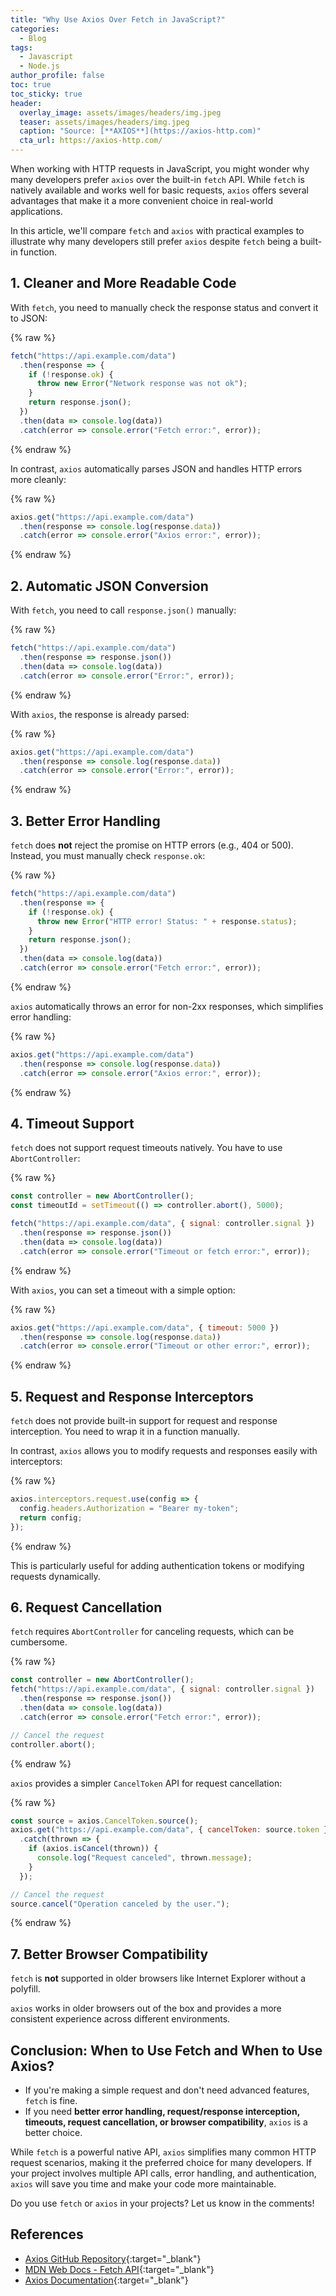 ```yaml
---
title: "Why Use Axios Over Fetch in JavaScript?"
categories:
  - Blog
tags:
  - Javascript
  - Node.js
author_profile: false
toc: true
toc_sticky: true
header:
  overlay_image: assets/images/headers/img.jpeg
  teaser: assets/images/headers/img.jpeg
  caption: "Source: [**AXIOS**](https://axios-http.com)"
  cta_url: https://axios-http.com/
---
```


When working with HTTP requests in JavaScript, you might wonder why many developers prefer `axios` over the built-in `fetch` API. While `fetch` is natively available and works well for basic requests, `axios` offers several advantages that make it a more convenient choice in real-world applications.


In this article, we'll compare `fetch` and `axios` with practical examples to illustrate why many developers still prefer `axios` despite `fetch` being a built-in function.


## 1. Cleaner and More Readable Code


With `fetch`, you need to manually check the response status and convert it to JSON:



{% raw %}
```javascript
fetch("https://api.example.com/data")
  .then(response => {
    if (!response.ok) {
      throw new Error("Network response was not ok");
    }
    return response.json();
  })
  .then(data => console.log(data))
  .catch(error => console.error("Fetch error:", error));
```
{% endraw %}



In contrast, `axios` automatically parses JSON and handles HTTP errors more cleanly:



{% raw %}
```javascript
axios.get("https://api.example.com/data")
  .then(response => console.log(response.data))
  .catch(error => console.error("Axios error:", error));
```
{% endraw %}



## 2. Automatic JSON Conversion


With `fetch`, you need to call `response.json()` manually:



{% raw %}
```javascript
fetch("https://api.example.com/data")
  .then(response => response.json())
  .then(data => console.log(data))
  .catch(error => console.error("Error:", error));
```
{% endraw %}



With `axios`, the response is already parsed:



{% raw %}
```javascript
axios.get("https://api.example.com/data")
  .then(response => console.log(response.data))
  .catch(error => console.error("Error:", error));
```
{% endraw %}



## 3. Better Error Handling


`fetch` does **not** reject the promise on HTTP errors (e.g., 404 or 500). Instead, you must manually check `response.ok`:



{% raw %}
```javascript
fetch("https://api.example.com/data")
  .then(response => {
    if (!response.ok) {
      throw new Error("HTTP error! Status: " + response.status);
    }
    return response.json();
  })
  .then(data => console.log(data))
  .catch(error => console.error("Fetch error:", error));
```
{% endraw %}



`axios` automatically throws an error for non-2xx responses, which simplifies error handling:



{% raw %}
```javascript
axios.get("https://api.example.com/data")
  .then(response => console.log(response.data))
  .catch(error => console.error("Axios error:", error));
```
{% endraw %}



## 4. Timeout Support


`fetch` does not support request timeouts natively. You have to use `AbortController`:



{% raw %}
```javascript
const controller = new AbortController();
const timeoutId = setTimeout(() => controller.abort(), 5000);

fetch("https://api.example.com/data", { signal: controller.signal })
  .then(response => response.json())
  .then(data => console.log(data))
  .catch(error => console.error("Timeout or fetch error:", error));
```
{% endraw %}



With `axios`, you can set a timeout with a simple option:



{% raw %}
```javascript
axios.get("https://api.example.com/data", { timeout: 5000 })
  .then(response => console.log(response.data))
  .catch(error => console.error("Timeout or other error:", error));
```
{% endraw %}



## 5. Request and Response Interceptors


`fetch` does not provide built-in support for request and response interception. You need to wrap it in a function manually.


In contrast, `axios` allows you to modify requests and responses easily with interceptors:



{% raw %}
```javascript
axios.interceptors.request.use(config => {
  config.headers.Authorization = "Bearer my-token";
  return config;
});
```
{% endraw %}



This is particularly useful for adding authentication tokens or modifying requests dynamically.


## 6. Request Cancellation


`fetch` requires `AbortController` for canceling requests, which can be cumbersome.



{% raw %}
```javascript
const controller = new AbortController();
fetch("https://api.example.com/data", { signal: controller.signal })
  .then(response => response.json())
  .then(data => console.log(data))
  .catch(error => console.error("Fetch error:", error));

// Cancel the request
controller.abort();
```
{% endraw %}



`axios` provides a simpler `CancelToken` API for request cancellation:



{% raw %}
```javascript
const source = axios.CancelToken.source();
axios.get("https://api.example.com/data", { cancelToken: source.token })
  .catch(thrown => {
    if (axios.isCancel(thrown)) {
      console.log("Request canceled", thrown.message);
    }
  });

// Cancel the request
source.cancel("Operation canceled by the user.");
```
{% endraw %}



## 7. Better Browser Compatibility


`fetch` is **not** supported in older browsers like Internet Explorer without a polyfill.


`axios` works in older browsers out of the box and provides a more consistent experience across different environments.


## Conclusion: When to Use Fetch and When to Use Axios?

- If you're making a simple request and don't need advanced features, `fetch` is fine.
- If you need **better error handling, request/response interception, timeouts, request cancellation, or browser compatibility**, `axios` is a better choice.

While `fetch` is a powerful native API, `axios` simplifies many common HTTP request scenarios, making it the preferred choice for many developers. If your project involves multiple API calls, error handling, and authentication, `axios` will save you time and make your code more maintainable.


Do you use `fetch` or `axios` in your projects? Let us know in the comments!


## References

- [Axios GitHub Repository](https://github.com/axios/axios){:target="_blank"}
- [MDN Web Docs - Fetch API](https://developer.mozilla.org/en-US/docs/Web/API/Fetch_API){:target="_blank"}
- [Axios Documentation](https://axios-http.com/){:target="_blank"}
